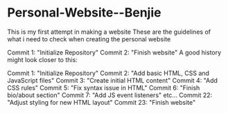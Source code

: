 # Personal-Website--Benjie
This is my first attempt in making a website 
These are the guidelines of what i need to check when creating the personal website 

Commit 1: "Initialize Repository"
Commit 2: "Finish website"
A good history might look closer to this:

Commit 1: "Initialize Repository"
Commit 2: "Add basic HTML, CSS and JavaScript files"
Commit 3: "Create initial HTML content"
Commit 4: "Add CSS rules"
Commit 5: "Fix syntax issue in HTML"
Commit 6: "Finish bio/about section"
Commit 7: "Add JS event listeners"
etc...
Commit 22: "Adjust styling for new HTML layout"
Commit 23: "Finish website"